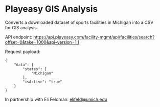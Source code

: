 # Playeasy GIS Analysis

Converts a downloaded dataset of sports facilities in Michigan into a CSV for GIS analysis.

API endpoint: https://api.playeasy.com/facility-mgmt/api/facilities/search?offset=0&take=1000&api-version=1.1

Request payload:
```
{
	"data": {
		"states": [
			"Michigan"
		],
		"isActive": "true"
	}
}
```

In partnership with Eli Feldman: <elifeld@umich.edu>
